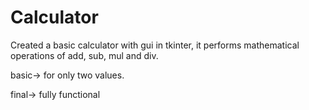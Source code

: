 # Calculator
Created a basic calculator with gui in tkinter, it performs mathematical operations of add, sub, mul and div.

basic-> for only two values.

final-> fully functional
